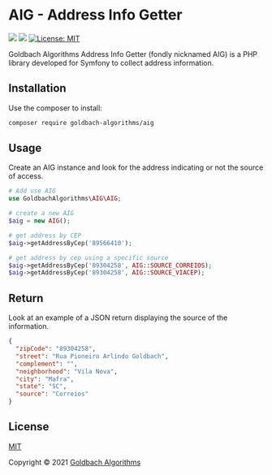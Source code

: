 # AIG - Address Info Getter

[<img src="https://badgen.net/badge/Powered%20by/Goldbach/red" />](https://github.com/Goldbach07/)
[<img src="https://badgen.net/badge/Developed%20for/Symfony/black" />](https://symfony.com/)
[![License: MIT](https://img.shields.io/badge/License-MIT-yellow.svg)](https://opensource.org/licenses/MIT)

Goldbach Algorithms Address Info Getter (fondly nicknamed AIG) is a PHP library developed for Symfony to collect address information.

## Installation

Use the composer to install:

```bash
composer require goldbach-algorithms/aig
```

## Usage
Create an AIG instance and look for the address indicating or not the source of access.

```php
# Add use AIG
use GoldbachAlgorithms\AIG\AIG;

# create a new AIG
$aig = new AIG();

# get address by CEP
$aig->getAddressByCep('89566410');

# get address by cep using a specific source
$aig->getAddressByCep('89304258', AIG::SOURCE_CORREIOS);
$aig->getAddressByCep('89304258', AIG::SOURCE_VIACEP);
```
## Return
Look at an example of a JSON return displaying the source of the information.
```JSON
{
  "zipCode": "89304258",
  "street": "Rua Pioneiro Arlindo Goldbach",
  "complement": "",
  "neighborhood": "Vila Nova",
  "city": "Mafra",
  "state": "SC",
  "source": "Correios"
}
```

## License
[MIT](https://choosealicense.com/licenses/mit/)

Copyright © 2021 [Goldbach Algorithms](https://github.com/GoldbachAlgorithms/AIG/blob/main/LICENSE)
